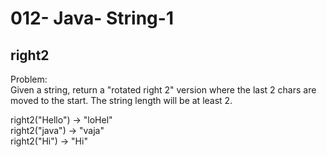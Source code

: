 012- Java- String-1
==================

right2
-----------


Problem:  
Given a string, return a "rotated right 2" version where the last 2 chars are moved to the start. The string length will be at least 2. 
>
right2("Hello") → "loHel"  
right2("java") → "vaja"  
right2("Hi") → "Hi"  